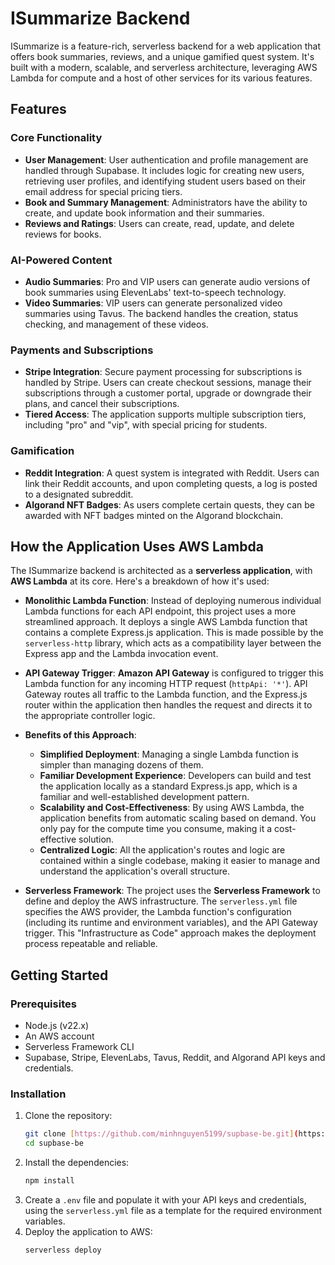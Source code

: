 # ISummarize Backend

ISummarize is a feature-rich, serverless backend for a web application that offers book summaries, reviews, and a unique gamified quest system. It's built with a modern, scalable, and serverless architecture, leveraging AWS Lambda for compute and a host of other services for its various features.

## Features

### Core Functionality
* **User Management**: User authentication and profile management are handled through Supabase. It includes logic for creating new users, retrieving user profiles, and identifying student users based on their email address for special pricing tiers.
* **Book and Summary Management**: Administrators have the ability to create, and update book information and their summaries.
* **Reviews and Ratings**: Users can create, read, update, and delete reviews for books.

### AI-Powered Content
* **Audio Summaries**: Pro and VIP users can generate audio versions of book summaries using ElevenLabs' text-to-speech technology.
* **Video Summaries**: VIP users can generate personalized video summaries using Tavus. The backend handles the creation, status checking, and management of these videos.

### Payments and Subscriptions
* **Stripe Integration**: Secure payment processing for subscriptions is handled by Stripe. Users can create checkout sessions, manage their subscriptions through a customer portal, upgrade or downgrade their plans, and cancel their subscriptions.
* **Tiered Access**: The application supports multiple subscription tiers, including "pro" and "vip", with special pricing for students.

### Gamification
* **Reddit Integration**: A quest system is integrated with Reddit. Users can link their Reddit accounts, and upon completing quests, a log is posted to a designated subreddit.
* **Algorand NFT Badges**: As users complete certain quests, they can be awarded with NFT badges minted on the Algorand blockchain.

## How the Application Uses AWS Lambda

The ISummarize backend is architected as a **serverless application**, with **AWS Lambda** at its core. Here's a breakdown of how it's used:

* **Monolithic Lambda Function**: Instead of deploying numerous individual Lambda functions for each API endpoint, this project uses a more streamlined approach. It deploys a single AWS Lambda function that contains a complete Express.js application. This is made possible by the `serverless-http` library, which acts as a compatibility layer between the Express app and the Lambda invocation event.

* **API Gateway Trigger**: **Amazon API Gateway** is configured to trigger this Lambda function for any incoming HTTP request (`httpApi: '*'`). API Gateway routes all traffic to the Lambda function, and the Express.js router within the application then handles the request and directs it to the appropriate controller logic.

* **Benefits of this Approach**:
    * **Simplified Deployment**: Managing a single Lambda function is simpler than managing dozens of them.
    * **Familiar Development Experience**: Developers can build and test the application locally as a standard Express.js app, which is a familiar and well-established development pattern.
    * **Scalability and Cost-Effectiveness**: By using AWS Lambda, the application benefits from automatic scaling based on demand. You only pay for the compute time you consume, making it a cost-effective solution.
    * **Centralized Logic**: All the application's routes and logic are contained within a single codebase, making it easier to manage and understand the application's overall structure.

* **Serverless Framework**: The project uses the **Serverless Framework** to define and deploy the AWS infrastructure. The `serverless.yml` file specifies the AWS provider, the Lambda function's configuration (including its runtime and environment variables), and the API Gateway trigger. This "Infrastructure as Code" approach makes the deployment process repeatable and reliable.

## Getting Started

### Prerequisites
* Node.js (v22.x)
* An AWS account
* Serverless Framework CLI
* Supabase, Stripe, ElevenLabs, Tavus, Reddit, and Algorand API keys and credentials.

### Installation
1.  Clone the repository:
    ```bash
    git clone [https://github.com/minhnguyen5199/supbase-be.git](https://github.com/minhnguyen5199/supbase-be.git)
    cd supbase-be
    ```
2.  Install the dependencies:
    ```bash
    npm install
    ```
3.  Create a `.env` file and populate it with your API keys and credentials, using the `serverless.yml` file as a template for the required environment variables.
4.  Deploy the application to AWS:
    ```bash
    serverless deploy
    ```
